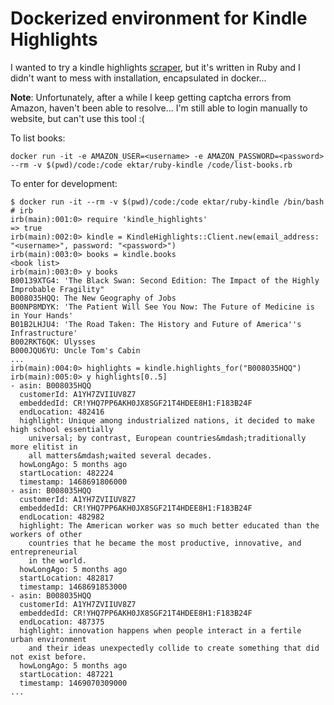 # Dockerized environment for Kindle Highlights

I wanted to try a kindle highlights [scraper](https://github.com/speric/kindle-highlights), 
but it's written in Ruby and I didn't want to mess with installation, encapsulated in docker...

**Note**: Unfortunately, after a while I keep getting captcha errors from Amazon, haven't been 
able to resolve...  I'm still able to login manually to website, but can't use this tool :(

To list books:
```
docker run -it -e AMAZON_USER=<username> -e AMAZON_PASSWORD=<password> --rm -v $(pwd)/code:/code ektar/ruby-kindle /code/list-books.rb
```

To enter for development:
```
$ docker run -it --rm -v $(pwd)/code:/code ektar/ruby-kindle /bin/bash
# irb
irb(main):001:0> require 'kindle_highlights'
=> true
irb(main):002:0> kindle = KindleHighlights::Client.new(email_address: "<username>", password: "<password>")
irb(main):003:0> books = kindle.books
<book list>
irb(main):003:0> y books
B00139XTG4: 'The Black Swan: Second Edition: The Impact of the Highly Improbable Fragility"
B008035HQQ: The New Geography of Jobs
B00NP8MDYK: 'The Patient Will See You Now: The Future of Medicine is in Your Hands'
B01B2LHJU4: 'The Road Taken: The History and Future of America''s Infrastructure'
B002RKT6QK: Ulysses
B000JQU6YU: Uncle Tom's Cabin
...
irb(main):004:0> highlights = kindle.highlights_for("B008035HQQ")
irb(main):005:0> y highlights[0..5]
- asin: B008035HQQ
  customerId: A1YH7ZVIIUV8Z7
  embeddedId: CR!YHQ7PP6AKH0JX8SGF21T4HDEE8H1:F183B24F
  endLocation: 482416
  highlight: Unique among industrialized nations, it decided to make high school essentially
    universal; by contrast, European countries&mdash;traditionally more elitist in
    all matters&mdash;waited several decades.
  howLongAgo: 5 months ago
  startLocation: 482224
  timestamp: 1468691806000
- asin: B008035HQQ
  customerId: A1YH7ZVIIUV8Z7
  embeddedId: CR!YHQ7PP6AKH0JX8SGF21T4HDEE8H1:F183B24F
  endLocation: 482982
  highlight: The American worker was so much better educated than the workers of other
    countries that he became the most productive, innovative, and entrepreneurial
    in the world.
  howLongAgo: 5 months ago
  startLocation: 482817
  timestamp: 1468691853000
- asin: B008035HQQ
  customerId: A1YH7ZVIIUV8Z7
  embeddedId: CR!YHQ7PP6AKH0JX8SGF21T4HDEE8H1:F183B24F
  endLocation: 487375
  highlight: innovation happens when people interact in a fertile urban environment
    and their ideas unexpectedly collide to create something that did not exist before.
  howLongAgo: 5 months ago
  startLocation: 487221
  timestamp: 1469070309000
...
```

